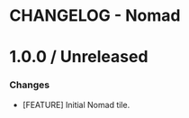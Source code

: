 # CHANGELOG - Nomad


1.0.0 / Unreleased
==================
### Changes

* [FEATURE] Initial Nomad tile.

